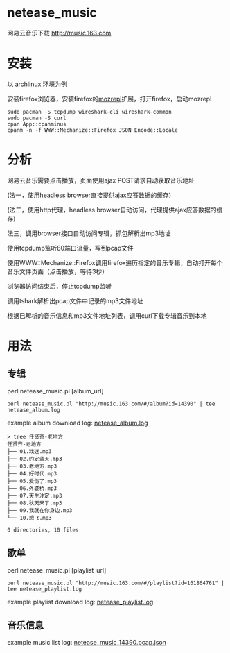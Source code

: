 # netease_music
网易云音乐下载 http://music.163.com

# 安装

以 archlinux 环境为例

安装firefox浏览器，安装firefox的[mozrepl](https://addons.mozilla.org/en-US/firefox/addon/mozrepl/)扩展，打开firefox，启动mozrepl

    sudo pacman -S tcpdump wireshark-cli wireshark-common 
    sudo pacman -S curl
    cpan App::cpanminus
    cpanm -n -f WWW::Mechanize::Firefox JSON Encode::Locale

# 分析

网易云音乐需要点击播放，页面使用ajax POST请求自动获取音乐地址

(法一，使用headless browser直接提供ajax应答数据的缓存)

(法二，使用http代理，headless browser自动访问，代理提供ajax应答数据的缓存)

法三，调用browser接口自动访问专辑，抓包解析出mp3地址

使用tcpdump监听80端口流量，写到pcap文件

使用WWW::Mechanize::Firefox调用firefox遍历指定的音乐专辑，自动打开每个音乐文件页面（点击播放，等待3秒）

浏览器访问结束后，停止tcpdump监听

调用tshark解析出pcap文件中记录的mp3文件地址

根据已解析的音乐信息和mp3文件地址列表，调用curl下载专辑音乐到本地

# 用法

## 专辑

perl netease_music.pl [album_url]

    perl netease_music.pl "http://music.163.com/#/album?id=14390" | tee netease_album.log
    
example album download log: [netease_album.log](netease_album.log)

    > tree 任贤齐-老地方 
    任贤齐-老地方
    ├── 01.戏迷.mp3
    ├── 02.约定蓝天.mp3
    ├── 03.老地方.mp3
    ├── 04.好时代.mp3
    ├── 05.爱伤了.mp3
    ├── 06.外婆桥.mp3
    ├── 07.天生注定.mp3
    ├── 08.秋天来了.mp3
    ├── 09.我就在你身边.mp3
    └── 10.想飞.mp3

    0 directories, 10 files

## 歌单

perl netease_music.pl [playlist_url]

    perl netease_music.pl "http://music.163.com/#/playlist?id=161864761" | tee netease_playlist.log

example playlist download log: [netease_playlist.log](netease_playlist.log)

## 音乐信息

example music list log: [netease_music_14390.pcap.json](netease_music_14390.pcap.json)
